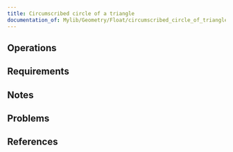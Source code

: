 ```yaml
---
title: Circumscribed circle of a triangle
documentation_of: Mylib/Geometry/Float/circumscribed_circle_of_triangle.cpp
---
```


## Operations

## Requirements

## Notes

## Problems

## References
